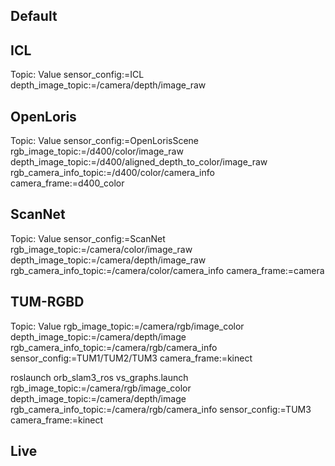 ## Default

<!-- <arg name="offline" default="true" />
    <arg name="launch_rviz" default="true" />
    <arg name="colored_pointcloud" default="true" />
    <arg name="visualize_segmented_scene" default="true" />

    <arg name="sensor_config" default="RealSense_D435i" />
    <arg name="camera_frame" default="camera" />
    <arg name="rgb_image_topic" default="/camera/color/image_raw" />
    <arg name="rgb_camera_info_topic" default="/camera/color/camera_info" />
    <arg name="depth_image_topic" default="/camera/aligned_depth_to_color/image_raw" /> -->

## ICL

Topic: Value
sensor_config:=ICL
depth_image_topic:=/camera/depth/image_raw

<!-- roslaunch orb_slam3_ros vs_graphs.launch sensor_config:=ICL depth_image_topic:=/camera/depth/image_raw -->

## OpenLoris

Topic: Value
sensor_config:=OpenLorisScene
rgb_image_topic:=/d400/color/image_raw
depth_image_topic:=/d400/aligned_depth_to_color/image_raw
rgb_camera_info_topic:=/d400/color/camera_info
camera_frame:=d400_color

<!-- roslaunch orb_slam3_ros vs_graphs.launch sensor_config:=OpenLorisScene rgb_image_topic:=/d400/color/image_raw depth_image_topic:=/d400/aligned_depth_to_color/image_raw rgb_camera_info_topic:=/d400/color/camera_info camera_frame:=d400_color -->

## ScanNet

Topic: Value
sensor_config:=ScanNet
rgb_image_topic:=/camera/color/image_raw
depth_image_topic:=/camera/depth/image_raw
rgb_camera_info_topic:=/camera/color/camera_info
camera_frame:=camera

<!-- roslaunch orb_slam3_ros vs_graphs.launch sensor_config:=ScanNet rgb_image_topic:=/camera/color/image_raw depth_image_topic:=/camera/depth/image_raw rgb_camera_info_topic:=/camera/color/camera_info camera_frame:=camera -->

## TUM-RGBD

Topic: Value
rgb_image_topic:=/camera/rgb/image_color
depth_image_topic:=/camera/depth/image
rgb_camera_info_topic:=/camera/rgb/camera_info
sensor_config:=TUM1/TUM2/TUM3
camera_frame:=kinect

roslaunch orb_slam3_ros vs_graphs.launch rgb_image_topic:=/camera/rgb/image_color depth_image_topic:=/camera/depth/image rgb_camera_info_topic:=/camera/rgb/camera_info sensor_config:=TUM3 camera_frame:=kinect

## Live
